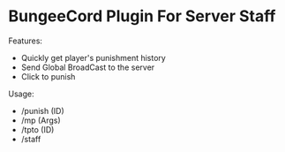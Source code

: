 # BungeeCord Plugin For Server Staff
Features:
- Quickly get player's punishment history
- Send Global BroadCast to the server
- Click to punish

Usage:
- /punish (ID)
- /mp (Args)
- /tpto (ID)
- /staff
  
